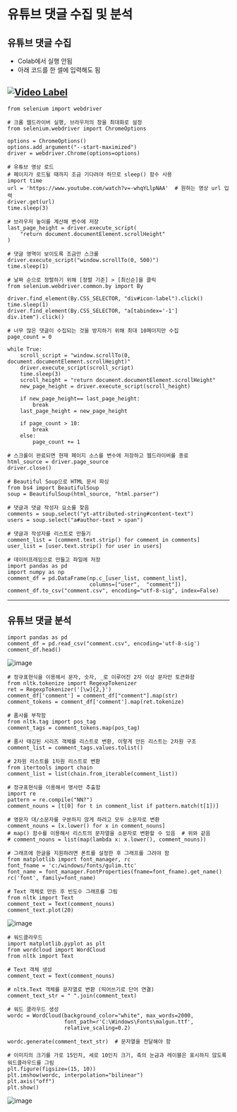 # 유튜브 댓글 수집 및 분석
## 유튜브 댓글 수집
- Colab에서 실행 안됨
- 아래 코드를 한 셀에 입력해도 됨

[![Video Label](http://img.youtube.com/vi/-whqYLlpNAA/0.jpg)]([https://youtu.be/59USvjy2toI](https://www.youtube.com/watch?v=-whqYLlpNAA))
-----------------------
```
from selenium import webdriver
```
```
# 크롬 웹드라이버 실행, 브라우저의 창을 최대화로 설정
from selenium.webdriver import ChromeOptions

options = ChromeOptions()
options.add_argument("--start-maximized")
driver = webdriver.Chrome(options=options)
```
```
# 유튜브 영상 로드
# 페이지가 로드될 때까지 조금 기다려야 하므로 sleep() 함수 사용
import time
url = 'https://www.youtube.com/watch?v=-whqYLlpNAA'  # 원하는 영상 url 입력
driver.get(url)
time.sleep(3)
```
```
# 브라우저 높이를 계산해 변수에 저장
last_page_height = driver.execute_script(
    "return document.documentElement.scrollHeight"
)
```
```
# 댓글 영역이 보이도록 조금만 스크롤
driver.execute_script("window.scrollTo(0, 500)") 
time.sleep(1)
```
```
# 날짜 순으로 정렬하기 위해 [정렬 기준] > [최신순]을 클릭
from selenium.webdriver.common.by import By

driver.find_element(By.CSS_SELECTOR, "div#icon-label").click()
time.sleep(1)
driver.find_element(By.CSS_SELECTOR, "a[tabindex='-1'] div.item").click()
```
```
# 너무 많은 댓글이 수집되는 것을 방지하기 위해 최대 10페이지만 수집
page_count = 0

while True:
    scroll_script = "window.scrollTo(0, document.documentElement.scrollHeight)"
    driver.execute_script(scroll_script)
    time.sleep(3)
    scroll_height = "return document.documentElement.scrollHeight"
    new_page_height = driver.execute_script(scroll_height)

    if new_page_height== last_page_height:
        break
    last_page_height = new_page_height

    if page_count > 10:
        break
    else:
        page_count += 1
```
```
# 스크롤이 완료되면 현재 페이지 소스를 변수에 저장하고 웹드라이버를 종료
html_source = driver.page_source
driver.close()
```
```
# Beautiful Soup으로 HTML 문서 파싱
from bs4 import BeautifulSoup
soup = BeautifulSoup(html_source, "html.parser")
```
```
# 댓글과 댓글 작성자 요소를 찾음
comments = soup.select("yt-attributed-string#content-text")
users = soup.select("a#author-text > span")
```
```
# 댓글과 작성자를 리스트로 만들기
comment_list = [comment.text.strip() for comment in	comments]
user_list = [user.text.strip() for user in users]
```
```
# 데이터프레임으로 만들고 파일에 저장 
import pandas as pd
import numpy as np
comment_df = pd.DataFrame(np.c_[user_list, comment_list],	
                          columns=["user",	"comment"])
comment_df.to_csv("comment.csv", encoding="utf-8-sig", index=False)
```
-------------------------
## 유튜브 댓글 분석
```
import pandas as pd
comment_df = pd.read_csv("comment.csv", encoding='utf-8-sig')
comment_df.head()
```
![image](https://github.com/user-attachments/assets/d18c0aee-46ed-4bc3-b7b1-d851cdda3019)
```
# 정규표현식을 이용헤서 문자, 숫자, _로 이루어진 2자 이상 문자만 토큰화함
from nltk.tokenize import RegexpTokenizer
ret = RegexpTokenizer('[\w]{2,}')
comment_df['comment'] = comment_df["comment"].map(str)
comment_tokens = comment_df['comment'].map(ret.tokenize)
```
```
# 품사를 부착함
from nltk.tag import pos_tag
comment_tags = comment_tokens.map(pos_tag)
```
```
# 품사 태깅된 시리즈 객체를 리스트로 변환, 이렇게 만든 리스트는 2차원 구조
comment_list = comment_tags.values.tolist()
```
```
# 2차원 리스트를 1차원 리스트로 변환
from itertools import chain
comment_list = list(chain.from_iterable(comment_list))
```
```
# 정규표현식을 이용해서 명사만 추출함
import re
pattern = re.compile("NN?")
comment_nouns = [t[0] for t in comment_list if pattern.match(t[1])]
```
```
# 영문자 대/소문자를 구분하지 않게 하려고 모두 소문자로 변환
comment_nouns = [x.lower() for x in comment_nouns]
# map() 함수를 이용해서 리스트의 문자열을 소문자로 변환할 수 있음  # 위와 같음
# comment_nouns = list(map(lambda x: x.lower(), comment_nouns))
```
```
# 그래프에 한글을 지원하려면 폰트를 설정한 후 그래프를 그려야 함
from matplotlib import font_manager, rc
font_fname = 'c:/windows/fonts/gulim.ttc'
font_name = font_manager.FontProperties(fname=font_fname).get_name()
rc('font', family=font_name)
```
```
# Text 객체로 만든 후 빈도수 그래프를 그림
from nltk import Text
comment_text = Text(comment_nouns)
comment_text.plot(20)
```
![image](https://github.com/user-attachments/assets/010dbe10-22a9-4afd-a860-88afd62416ad)
```
# 워드클라우드
import matplotlib.pyplot as plt
from wordcloud import WordCloud
from nltk import Text

# Text 객체 생성
comment_text = Text(comment_nouns)

# nltk.Text 객체를 문자열로 변환 (띄어쓰기로 단어 연결)
comment_text_str = " ".join(comment_text)

# 워드 클라우드 생성
wordc = WordCloud(background_color="white", max_words=2000,
                  font_path=r'C:\Windows\Fonts\malgun.ttf',
                  relative_scaling=0.2)

wordc.generate(comment_text_str)  # 문자열을 전달해야 함
```
```
# 이미지의 크기를 가로 15인치, 세로 10인치 크기, 축의 눈금과 레이블은 표시하지 않도록 워드클라우드를 그림
plt.figure(figsize=(15, 10))
plt.imshow(wordc, interpolation="bilinear")
plt.axis("off")
plt.show()
```
![image](https://github.com/user-attachments/assets/aa7fccc0-ac95-4181-84e3-b765ef3b2410)





